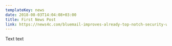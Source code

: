 ```yaml
---
templateKey: news
date: 2018-08-03T14:04:08+03:00
title: First News Post
link: https://news4c.com/bluemail-improves-already-top-notch-security-with-this-special-feature/
---
```


Text text